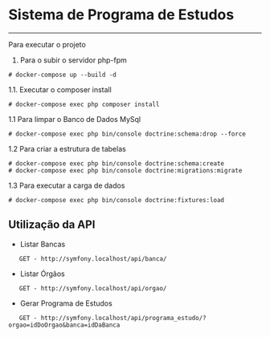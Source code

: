 # Sistema de Programa de Estudos
--------------------------
Para executar o projeto

1. Para o subir o servidor php-fpm
 ``` 
# docker-compose up --build -d
 ```
1.1. Executar o composer install
 ```  
# docker-compose exec php composer install
```
1.1 Para limpar o Banco de Dados MySql
 ```
# docker-compose exec php bin/console doctrine:schema:drop --force
 ```
1.2 Para criar a estrutura de tabelas
 ```
# docker-compose exec php bin/console doctrine:schema:create
# docker-compose exec php bin/console doctrine:migrations:migrate
 ```

1.3 Para executar a carga de dados
```       
# docker-compose exec php bin/console doctrine:fixtures:load 
 ```

Utilização da API
-------------------

*  Listar Bancas
 ```
    GET - http://symfony.localhost/api/banca/
 ```

*  Listar Órgãos
 ```
    GET - http://symfony.localhost/api/orgao/
 ```

* Gerar Programa de Estudos
 ```
    GET - http://symfony.localhost/api/programa_estudo/?orgao=idDoOrgao&banca=idDaBanca
 ```